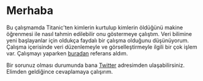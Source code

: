 # Merhaba

Bu çalışmamda Titanic'ten kimlerin kurtulup kimlerin öldüğünü makine öğrenmesi ile nasıl tahmin edilebilir onu göstermeye çalıştım. Veri bilimine yeni başlayanlar için oldukça faydalı bir çalışma olduğunu düşünüyorum. Çalışma içerisinde veri düzenlemeyle ve görselleştirmeyle ilgili bir çok işlem var. Çalışmayı yaparken <a href="https://github.com/minsuk-heo/kaggle-titanic">buradan</a> referans aldım.

Bir sorunuz olması durumunda bana <a href="twitter.com/sedatseyyar">Twitter</a> adresimden ulaşabilirsiniz. Elimden geldiğince cevaplamaya çalışırım.
